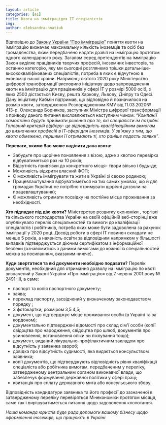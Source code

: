 ```yaml
---
layout: article
categories: [a1]
title: Квота на імміграцідля IT спеціалістів 
img: 
author: oleksandra-hnatiuk
---
```



Відповідно до [Закону України “Про імміграцію”](https://zakon.rada.gov.ua/laws/show/2491-14) поняття квоти на імміграцію визначає максимальну кількість іноземців та осіб
без громадянства, яким передбачено надати дозвіл на імміграцію протягом одного календарного року. Загалом серед претендентів
на імміграцію Закон виділяє працівників творчих професій, іноземних інвесторів, та останню категорію, яку ми сьогодні розглянемо 
трішки детальніше- висококваліфікованих спеціалістів, потреба в яких є відчутною в економіці нашої країни.
Наприкінці лютого 2020 року Міністерство цифрової трансформації висловило ініціативу щодо запровадження квоти на імміграцію для 
працівників у сфері ІТ у розмірі 5000 осіб, з яких 2500 дістається Києву, решта Харкову, Львову, Дніпру та Одесі. Дану ініціативу 
Кабмін підтримав, що відповідно й позначилося на розмір квоти, затвердженою Розпорядженням КМУ від 11.03.2020№ 413-р. 
Олександр Борняков, заступник Міністра цифрової трансформації з приводу даного питання висловлюється наступним чином:
*“Компанії самостійно будуть приймати рішення про те, які спеціалісти їм потрібні. Головний критерій відбору- це відповідність
кваліфікаційним вимогам до визначених професій в ІТ-сфері для іноземців. У зв’язку з тим, що квота обмежена, першими її отримають ті, хто раніше 
подасть заявки”*.

**Переваги, якими Вас може наділити дана квота:**
* Забудьте про щорічне поновлення з візою, адже з квотою перевірка відбуватиметься раз на 10 років;
* Відсутність прив’язки до конкретного місця- твори вільно і будь-де;
* Можливість відкрити власний ФОП;
* Є можливість іммігрувати та жити в Україні зі своєю родиною;
* Працевлаштування відбуватиметься на тих самих умовах, що й для громадян України( не потрібно отримувати щорічні дозволи 
на працевлаштування);
* Є можливість отримати посвідку на постійне місце проживання за необхідності.

**Хто підпадає під дію квоти?**
Міністерство розвитку економіки , торгівлі та сільського господарства України на своїй офіційній веб-сторінці вже опублікувало
перелік спеціальностей та вимоги до кваліфікації спеціалістів і робітників, потреба яких може бути задоволена за рахунок імміграції 
у 2020 році. Досвід роботи в сфері ІТ повинен складати не менше 5 років, а наявність освіти за відповідним напрямком у більшості випадків підтверджується діючим сертифікатом з інформаційної безпеки (ознайомитись з даними вимогами до кожної із спеціальностей можна за посиланням, вказаним нижче).

**Куди звертатися та які документи необхідно подавати?**
Перелік документів, необхідний для отримання дозволу на імміграцію по квоті визначений у Законі України «Про імміграцію» від 7
червня 2001 року № 2491-III, а саме:
* паспорт та копія паспортного документу;
* заява;
* переклад паспорту, засвідчений у визначеному законодавством порядку ;
* 3 фотокартки, розміром 3,5 4,5;
* документ, що підтверджує місце проживання особи (в Україні та за кордоном);
* документально підтверджені відомості про склад сім'ї особи (копії свідоцтва про народження, свідоцтва про шлюб, документів про 
усиновлення, встановлення опіки чи піклування тощо);
* документ, виданий лікувально-профілактичним закладом про відсутність у заявника хвороб;
* довідка про відсутність судимості, яка видається консульством заявника;
* копії документів, що підтверджують відповідність рівня кваліфікації спеціаліста або робітника вимогам, передбаченим у переліку, 
затвердженому центральним органом виконавчої влади, що забезпечує формування державної політики у сфері праці;
* квитанція про сплату державного мита або консульського збору.

Відповідність кандидатури заявника та його професії до зазначеної в затвердженому переліку перевіряться Мінекономіки  протягом місяця,
саме так і  вирішуватиметься питання щодо задоволення клопотання.


*Наша команда юристів буде рада допомоги вашому бізнесу щодо оформлення іноземців, що працюють в Україні*

